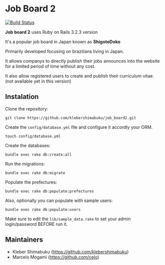 # Job Board 2

[![Build Status](https://travis-ci.org/klebershimabuku/job_board2.png)](https://travis-ci.org/klebershimabuku/job_board2)

**Job board 2** uses Ruby on Rails 3.2.3 version

It's a popular job board in Japan known as **ShigotoDoko**

Primarily developed focusing on brazilians living in Japan.

It allows companys to directly publish their jobs announces into the website
for a limited period of time without any cost.

It also allow registered users to create and publish their curriculum vitae. (not available yet in this version)


## Instalation

Clone the repository:

`git clone https://github.com/klebershimabuku/job_board2.git`

Create the `config/database.yml` file and configure it accordly your ORM.

`touch config/database.yml`

Create the databases:

`bundle exec rake db:create:all`

Run the migrations:

`bundle exec rake db:migrate`

Populate the prefectures:

`bundle exec rake db:populate:prefectures`

Also, optionally you can populate with sample users:

`bundle exec rake db:populate:users`

Make sure to edit the `lib/sample_data.rake` to set your admin login/password BEFORE run it.

## Maintainers

* Kleber Shimabuku (https://github.com/klebershimabuku) 
* Marcelo Mogami (https://github.com/celo)
